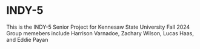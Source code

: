 # INDY-5
This is the INDY-5 Senior Project for Kennesaw State University Fall 2024
Group memebers include Harrison Varnadoe, Zachary Wilson, Lucas Haas, and Eddie Payan
